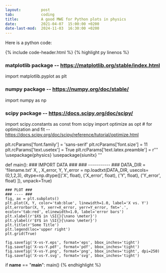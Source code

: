 ```yaml
---
layout:         post
tab:	        coding
title: 	        A good MWE for Python plots in physics
date:           2021-04-07  15:00:00 +0200
date-last-mod:  2024-11-03  16:30:00 +0200
---
```


Here is a python code:

{% include code-header.html %}
{% highlight py linenos %}
### matplotlib package -- https://matplotlib.org/stable/index.html ###
import matplotlib.pyplot as plt
### numpy package -- https://numpy.org/doc/stable/ ###
import numpy as np
### scipy package -- https://docs.scipy.org/doc/scipy/ ###
import scipy.constants as const
from scipy import optimize as opt                      #   for optimization and fit -- https://docs.scipy.org/doc/scipy/reference/tutorial/optimize.html

plt.rcParams['font.family'] = 'sans-serif'
plt.rcParams['font.size']   = 11
plt.rcParams['text.usetex'] = True
plt.rcParams['text.latex.preamble'] = r'''
\usepackage{physics}
\usepackage{siunitx}
'''

def main():
    ### IMPORT DATA ###
    ### ----------- ###
    DATA_DIR = 'filename.txt'
    X, , X_error, Y, Y_error = np.loadtxt(DATA_DIR,
                                          usecols=(0,1,2,3),
                                          dtype=np.dtype([('X', float),
                                                          ('X_error', float),
                                                          ('Y', float),
                                                          ('Y_error', float)
                                                          ]),
                                          unpack=True)

    ### PLOT ###
    ### ---- ###
    fig, ax = plt.subplots()
    plt.plot(X, Y, color='tab:blue', linewidth=1.0, label='X vs. Y')
    plt.errorbar(X, Y, xerr=X_error, yerr=Y_error, fmt='.', ecolor='tab:red', elinewidth=1.0, label='error bars')
    plt.xlabel(r'$X$ in \SI{}{\nano \meter}')
    plt.ylabel(r'$Y$ in \SI{}{\nano \meter}')
    plt.title(r'Some Title')
    plt.legend(loc='upper right')
    plt.grid(True)

    fig.savefig('X-vs-Y.eps', format='eps', bbox_inches='tight')
    fig.savefig('X-vs-Y.pdf', format='pdf', bbox_inches='tight')
    fig.savefig('X-vs-Y.png', format='png', bbox_inches='tight', dpi=250)
    fig.savefig('X-vs-Y.svg', format='svg', bbox_inches='tight')


if __name__ == "__main__":
    main()
{% endhighlight %}

